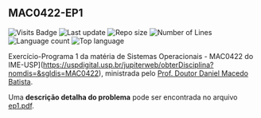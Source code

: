## MAC0422-EP1

![Visits Badge](https://badges.pufler.dev/visits/siolinm/ep1SO)
![Last update](https://img.shields.io/github/last-commit/siolinm/ep1SO)
![Repo size](https://img.shields.io/github/repo-size/siolinm/ep1SO)
![Number of Lines](https://img.shields.io/tokei/lines/github/siolinm/ep1SO)
![Language count](https://img.shields.io/github/languages/count/siolinm/ep1SO)
![Top language](https://img.shields.io/github/languages/top/siolinm/ep1SO)

Exercício-Programa 1 da matéria de Sistemas Operacionais - MAC0422 do IME-USP](https://uspdigital.usp.br/jupiterweb/obterDisciplina?nomdis=&sgldis=MAC0422), ministrada pelo [Prof. Doutor Daniel Macedo Batista](https://www.ime.usp.br/~batista/).

Uma **descrição detalha do problema** pode ser encontrada no arquivo [ep1.pdf](https://github.com/siolinm/ep1SO/blob/master/enunciado/ep1.pdf).
